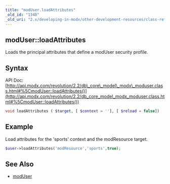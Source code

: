 ```yaml
---
title: "modUser.loadAttributes"
_old_id: "1348"
_old_uri: "2.x/developing-in-modx/other-development-resources/class-reference/moduser/moduser.loadattributes"
---
```


## modUser::loadAttributes

Loads the principal attributes that define a modUser security profile.

## Syntax

API Doc: [http://api.modx.com/revolution/2.2/db\_core\_model\_modx\_moduser.class.html#%5CmodUser::loadAttributes()](http://api.modx.com/revolution/2.2/db_core_model_modx_moduser.class.html#%5CmodUser::loadAttributes())

``` php
void loadAttributes ( $target, [ $context = ''], [ $reload = false])
```

## Example

Load attributes for the 'sports' context and the modResource target.

``` php
$user->loadAttributes('modResource','sports',true);
```

## See Also

- [modUser](developing-in-modx/other-development-resources/class-reference/moduser "modUser")